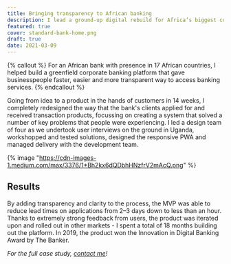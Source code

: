```yaml
---
title: Bringing transparency to African banking
description: I lead a ground-up digital rebuild for Africa’s biggest corporate bank.
featured: true
cover: standard-bank-home.png
draft: true
date: 2021-03-09
---
```


{% callout %}
For an African bank with presence in 17 African countries, I helped build a greenfield corporate banking platform that gave businesspeople faster, easier and more transparent way to access banking services. 
{% endcallout %}

Going from idea to a product in the hands of customers in 14 weeks, I completely redesigned the way that the bank's clients applied for and received transaction products, focussing on creating a system that solved a number of key problems that people were experiencing. I led a design team of four as we undertook user interviews on the ground in Uganda, workshopped and tested solutions, designed the responsive PWA and managed delivery with the development team. 

{% image "https://cdn-images-1.medium.com/max/3376/1*Bh2kx6dQDbhHNzfrV2mAcQ.png" %}

## Results
By adding transparency and clarity to the process, the MVP was able to reduce lead times on applications from 2–3 days down to less than an hour. Thanks to extremely strong feedback from users, the product was iterated upon and rolled out in other markets - I spent a total of 18 months building out the platform. In 2019, the product won the Innovation in Digital Banking Award by The Banker.

*For the full case study, [contact me](https://jaredhill.co/contact/)!*

